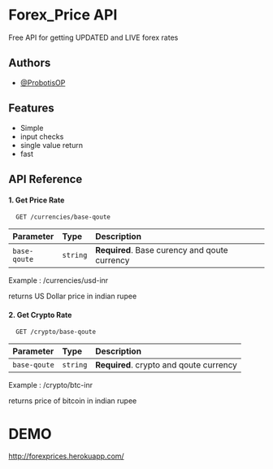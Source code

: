 
# Forex_Price API

Free API for getting UPDATED and LIVE forex rates




## Authors

- [@ProbotisOP](https://www.github.com/ProbotisOP)


## Features

- Simple 
- input checks
- single value return 
- fast 


## API Reference

#### 1. Get Price Rate 

```http
  GET /currencies/base-qoute
```

| Parameter | Type     | Description                |
| :-------- | :------- | :------------------------- |
| `base-qoute` | `string` | **Required**. Base curency and qoute currency

Example : /currencies/usd-inr

returns US Dollar price in indian rupee


#### 2. Get Crypto Rate 

```http
  GET /crypto/base-qoute
```

| Parameter | Type     | Description                |
| :-------- | :------- | :------------------------- |
| `base-qoute` | `string` | **Required**.  crypto and qoute currency

Example : /crypto/btc-inr

returns price of bitcoin in indian rupee



# DEMO 

http://forexprices.herokuapp.com/


